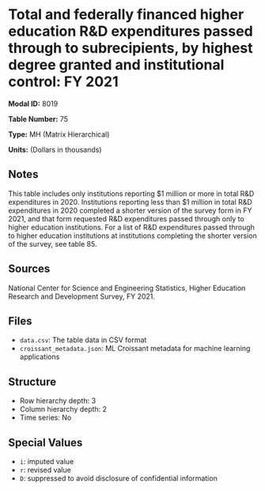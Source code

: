 # Total and federally financed higher education R&D expenditures passed through to subrecipients, by highest degree granted and institutional control: FY 2021

**Modal ID:** 8019

**Table Number:** 75

**Type:** MH (Matrix Hierarchical)

**Units:** (Dollars in thousands)

## Notes

This table includes only institutions reporting $1 million or more in total R&D expenditures in 2020. Institutions reporting less than $1 million in total R&D expenditures in 2020 completed a shorter version of the survey form in FY 2021, and that form requested R&D expenditures passed through only to higher education institutions. For a list of R&D expenditures passed through to higher education institutions at institutions completing the shorter version of the survey, see table 85.

## Sources

National Center for Science and Engineering Statistics, Higher Education Research and Development Survey, FY 2021.

## Files

- `data.csv`: The table data in CSV format
- `croissant_metadata.json`: ML Croissant metadata for machine learning applications

## Structure

- Row hierarchy depth: 3
- Column hierarchy depth: 2
- Time series: No

## Special Values

- `i`: imputed value
- `r`: revised value
- `D`: suppressed to avoid disclosure of confidential information

